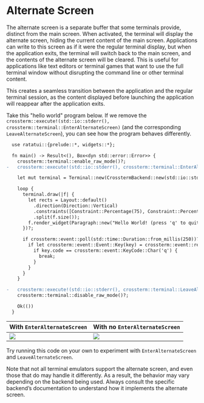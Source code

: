 # Alternate Screen

The alternate screen is a separate buffer that some terminals provide, distinct from the main
screen. When activated, the terminal will display the alternate screen, hiding the current content
of the main screen. Applications can write to this screen as if it were the regular terminal
display, but when the application exits, the terminal will switch back to the main screen, and the
contents of the alternate screen will be cleared. This is useful for applications like text editors
or terminal games that want to use the full terminal window without disrupting the command line or
other terminal content.

This creates a seamless transition between the application and the regular terminal session, as the
content displayed before launching the application will reappear after the application exits.

Take this "hello world" program below. If we remove the
`crossterm::execute!(std::io::stderr(), crossterm::terminal::EnterAlternateScreen)` (and the
corresponding `LeaveAlternateScreen`), you can see how the program behaves differently.

```diff
  use ratatui::{prelude::*, widgets::*};

  fn main() -> Result<(), Box<dyn std::error::Error>> {
    crossterm::terminal::enable_raw_mode()?;
-   crossterm::execute!(std::io::stderr(), crossterm::terminal::EnterAlternateScreen)?;

    let mut terminal = Terminal::new(CrosstermBackend::new(std::io::stderr()))?;

    loop {
      terminal.draw(|f| {
        let rects = Layout::default()
          .direction(Direction::Vertical)
          .constraints([Constraint::Percentage(75), Constraint::Percentage(25)])
          .split(f.size());
        f.render_widget(Paragraph::new("Hello World! (press 'q' to quit)"), rects[1]);
      })?;

      if crossterm::event::poll(std::time::Duration::from_millis(250))? {
        if let crossterm::event::Event::Key(key) = crossterm::event::read()? {
          if key.code == crossterm::event::KeyCode::Char('q') {
            break;
          }
        }
      }
    }

-   crossterm::execute!(std::io::stderr(), crossterm::terminal::LeaveAlternateScreen)?;
    crossterm::terminal::disable_raw_mode()?;

    Ok(())
  }
```

| With `EnterAlternateScreen`                                                                               | With no `EnterAlternateScreen`                                                                            |
| --------------------------------------------------------------------------------------------------------- | --------------------------------------------------------------------------------------------------------- |
| ![](https://user-images.githubusercontent.com/1813121/272107438-2057ca69-0405-40fe-bc81-f123b05efbde.gif) | ![](https://user-images.githubusercontent.com/1813121/272107285-82dda0f7-b197-4f9b-b57e-9e0f5c025da0.gif) |

Try running this code on your own to experiment with `EnterAlternateScreen` and
`LeaveAlternateScreen`.

Note that not all terminal emulators support the alternate screen, and even those that do may handle
it differently. As a result, the behavior may vary depending on the backend being used. Always
consult the specific backend’s documentation to understand how it implements the alternate screen.
